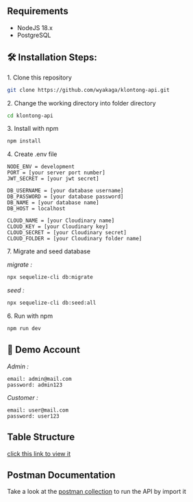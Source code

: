<h2>Requirements</h2>

* NodeJS 18.x
* PostgreSQL

<h2>🛠️ Installation Steps:</h2>

<p>1. Clone this repository</p>

```bash
git clone https://github.com/wyakaga/klontong-api.git
```

<p>2. Change the working directory into folder directory</p>

```bash
cd klontong-api
```

<p>3. Install with npm</p>

```bash
npm install
```

<p>4. Create .env file</p>

```env
NODE_ENV = development
PORT = [your server port number]
JWT_SECRET = [your jwt secret]

DB_USERNAME = [your database username]
DB_PASSWORD = [your database password]
DB_NAME = [your database name]
DB_HOST = localhost

CLOUD_NAME = [your Cloudinary name]
CLOUD_KEY = [your Cloudinary key]
CLOUD_SECRET = [your Cloudinary secret]
CLOUD_FOLDER = [your Cloudinary folder name]
```

<p>7. Migrate and seed database</p>

*migrate :*

```bash
npx sequelize-cli db:migrate
```

*seed :*

```bash
npx sequelize-cli db:seed:all
```

<p>6. Run with npm</p>

```bash
npm run dev
```

<h2>👤 Demo Account</h2>

*Admin :*

```
email: admin@mail.com
password: admin123
```

*Customer :*

```
email: user@mail.com
password: user123
```

<h2>Table Structure</h2>

[click this link to view it](https://dbdiagram.io/d/64ec265702bd1c4a5e80fcb7)

<h2>Postman Documentation</h2>

Take a look at the [postman collection](klontong.postman_collection.json) to run the API by import it
